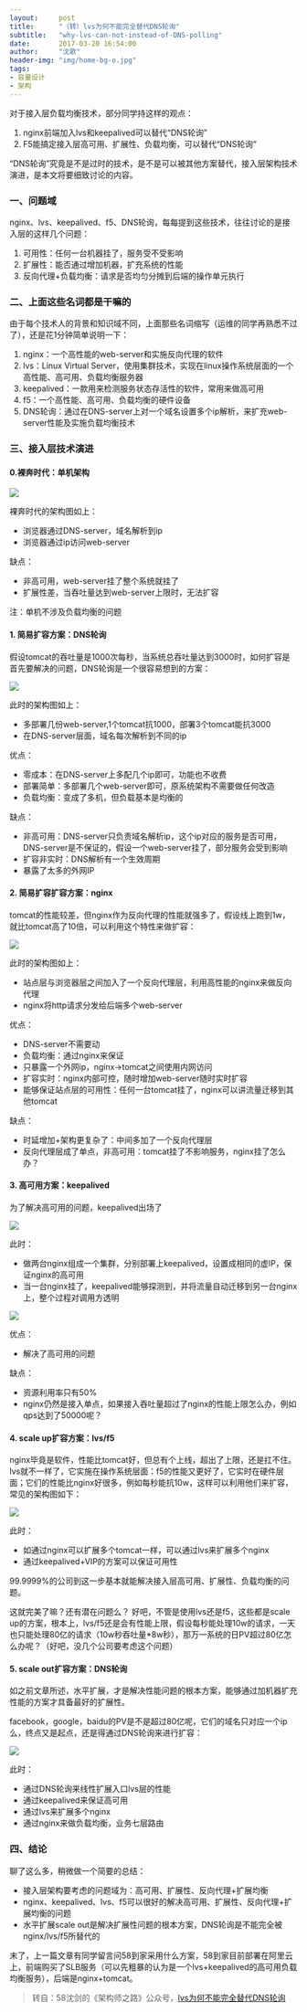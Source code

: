 ```yaml
---
layout:     post
title:      "（转）lvs为何不能完全替代DNS轮询"
subtitle:   "why-lvs-can-not-instead-of-DNS-polling"
date:       2017-03-20 16:54:00
author:     "沈歌"
header-img: "img/home-bg-o.jpg"
tags:
- 容量设计
- 架构
---
```


对于接入层负载均衡技术，部分同学持这样的观点：
1. nginx前端加入lvs和keepalived可以替代“DNS轮询”
2. F5能搞定接入层高可用、扩展性、负载均衡，可以替代“DNS轮询”

“DNS轮询”究竟是不是过时的技术，是不是可以被其他方案替代，接入层架构技术演进，是本文将要细致讨论的内容。

### 一、问题域

nginx、lvs、keepalived、f5、DNS轮询，每每提到这些技术，往往讨论的是接入层的这样几个问题：

1. 可用性：任何一台机器挂了，服务受不受影响
2. 扩展性：能否通过增加机器，扩充系统的性能
3. 反向代理+负载均衡：请求是否均匀分摊到后端的操作单元执行

### 二、上面这些名词都是干嘛的

由于每个技术人的背景和知识域不同，上面那些名词缩写（运维的同学再熟悉不过了），还是花1分钟简单说明一下：

1. nginx：一个高性能的web-server和实施反向代理的软件
2. lvs：Linux Virtual Server，使用集群技术，实现在linux操作系统层面的一个高性能、高可用、负载均衡服务器
3. keepalived：一款用来检测服务状态存活性的软件，常用来做高可用
4. f5：一个高性能、高可用、负载均衡的硬件设备
5. DNS轮询：通过在DNS-server上对一个域名设置多个ip解析，来扩充web-server性能及实施负载均衡技术

### 三、接入层技术演进

#### 0.裸奔时代：单机架构

![](https://shenpengyan.github.io/img/in-post/why-lvs-can-not-instead-of-DNS-polling/structure-0.png)

裸奔时代的架构图如上：
- 浏览器通过DNS-server，域名解析到ip
- 浏览器通过ip访问web-server

缺点：

- 非高可用，web-server挂了整个系统就挂了
- 扩展性差，当吞吐量达到web-server上限时，无法扩容

注：单机不涉及负载均衡的问题

#### 1. 简易扩容方案：DNS轮询

假设tomcat的吞吐量是1000次每秒，当系统总吞吐量达到3000时，如何扩容是首先要解决的问题，DNS轮询是一个很容易想到的方案：

![](https://shenpengyan.github.io/img/in-post/why-lvs-can-not-instead-of-DNS-polling/structure-1.png)

此时的架构图如上：

- 多部署几份web-server,1个tomcat抗1000，部署3个tomcat能抗3000
- 在DNS-server层面，域名每次解析到不同的ip

优点：

- 零成本：在DNS-server上多配几个ip即可，功能也不收费
- 部署简单：多部署几个web-server即可，原系统架构不需要做任何改造
- 负载均衡：变成了多机，但负载基本是均衡的

缺点：

- 非高可用：DNS-server只负责域名解析ip，这个ip对应的服务是否可用，DNS-server是不保证的，假设一个web-server挂了，部分服务会受到影响
- 扩容非实时：DNS解析有一个生效周期
- 暴露了太多的外网IP

#### 2. 简易扩容扩容方案：nginx

tomcat的性能较差，但nginx作为反向代理的性能就强多了，假设线上跑到1w，就比tomcat高了10倍，可以利用这个特性来做扩容：

![](https://shenpengyan.github.io/img/in-post/why-lvs-can-not-instead-of-DNS-polling/structure-2.jpeg)

此时的架构图如上：

- 站点层与浏览器层之间加入了一个反向代理层，利用高性能的nginx来做反向代理
- nginx将http请求分发给后端多个web-server

优点：

- DNS-server不需要动
- 负载均衡：通过nginx来保证
- 只暴露一个外网ip，nginx->tomcat之间使用内网访问
- 扩容实时：nginx内部可控，随时增加web-server随时实时扩容
- 能够保证站点层的可用性：任何一台tomcat挂了，nginx可以讲流量迁移到其他tomcat

缺点：

- 时延增加+架构更复杂了：中间多加了一个反向代理层
- 反向代理层成了单点，非高可用：tomcat挂了不影响服务，nginx挂了怎么办？

#### 3. 高可用方案：keepalived

为了解决高可用的问题，keepalived出场了

![](https://shenpengyan.github.io/img/in-post/why-lvs-can-not-instead-of-DNS-polling/structure-3-1.jpeg)


此时：

- 做两台nginx组成一个集群，分别部署上keepalived，设置成相同的虚IP，保证nginx的高可用
- 当一台nginx挂了，keepalived能够探测到，并将流量自动迁移到另一台nginx上，整个过程对调用方透明

![](https://shenpengyan.github.io/img/in-post/why-lvs-can-not-instead-of-DNS-polling/structure-3-2.jpeg)

优点：

- 解决了高可用的问题

缺点：

- 资源利用率只有50%
- nginx仍然是接入单点，如果接入吞吐量超过了nginx的性能上限怎么办，例如qps达到了50000呢？

#### 4. scale up扩容方案：lvs/f5

nginx毕竟是软件，性能比tomcat好，但总有个上线，超出了上限，还是扛不住。lvs就不一样了，它实施在操作系统层面：f5的性能又更好了，它实时在硬件层面；它们的性能比nginx好很多，例如每秒能抗10w，这样可以利用他们来扩容，常见的架构图如下：

![](https://shenpengyan.github.io/img/in-post/why-lvs-can-not-instead-of-DNS-polling/structure-4.jpeg)

此时：
- 如通过nginx可以扩展多个tomcat一样，可以通过lvs来扩展多个nginx
- 通过keepalived+VIP的方案可以保证可用性

99.9999%的公司到这一步基本就能解决接入层高可用、扩展性、负载均衡的问题。

这就完美了嘛？还有潜在问题么？
好吧，不管是使用lvs还是f5，这些都是scale up的方案，根本上，lvs/f5还是会有性能上限，假设每秒能处理10w的请求，一天也只能处理80亿的请求（10w秒吞吐量*8w秒），那万一系统的日PV超过80亿怎么办呢？（好吧，没几个公司要考虑这个问题）

#### 5. scale out扩容方案：DNS轮询

如之前文章所述，水平扩展，才是解决性能问题的根本方案，能够通过加机器扩充性能的方案才具备最好的扩展性。

facebook，google，baidu的PV是不是超过80亿呢，它们的域名只对应一个ip么，终点又是起点，还是得通过DNS轮询来进行扩容：

![](https://shenpengyan.github.io/img/in-post/why-lvs-can-not-instead-of-DNS-polling/structure-5.jpeg)

此时：

- 通过DNS轮询来线性扩展入口lvs层的性能
- 通过keepalived来保证高可用
- 通过lvs来扩展多个nginx
- 通过nginx来做负载均衡，业务七层路由

### 四、结论

聊了这么多，稍微做一个简要的总结：
- 接入层架构要考虑的问题域为：高可用、扩展性、反向代理+扩展均衡
- nginx、keepalived、lvs、f5可以很好的解决高可用、扩展性、反向代理+扩展均衡的问题
- 水平扩展scale out是解决扩展性问题的根本方案，DNS轮询是不能完全被nginx/lvs/f5所替代的

末了，上一篇文章有同学留言问58到家采用什么方案，58到家目前部署在阿里云上，前端购买了SLB服务（可以先粗暴的认为是一个lvs+keepalived的高可用负载均衡服务），后端是nginx+tomcat。


> 转自：58沈剑的《架构师之路》公众号，[lvs为何不能完全替代DNS轮询
](http://mp.weixin.qq.com/s?__biz=MjM5ODYxMDA5OQ==&mid=2651959595&idx=1&sn=5f0633afd24c547b895f29f6538baa99&scene=21#wechat_redirect)


